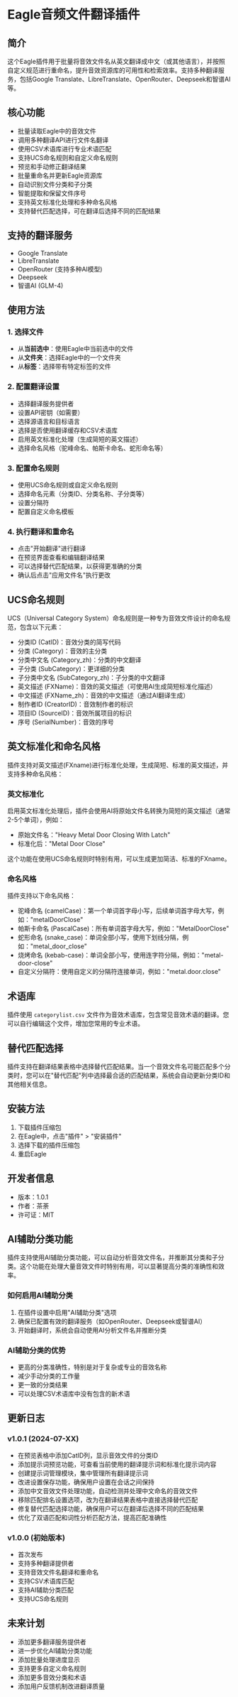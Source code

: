 # Eagle音频文件翻译插件

## 简介
这个Eagle插件用于批量将音效文件名从英文翻译成中文（或其他语言），并按照自定义规范进行重命名，提升音效资源库的可用性和检索效率。支持多种翻译服务，包括Google Translate、LibreTranslate、OpenRouter、Deepseek和智谱AI等。

## 核心功能
- 批量读取Eagle中的音效文件
- 调用多种翻译API进行文件名翻译
- 使用CSV术语库进行专业术语匹配
- 支持UCS命名规则和自定义命名规则
- 预览和手动修正翻译结果
- 批量重命名并更新Eagle资源库
- 自动识别文件分类和子分类
- 智能提取和保留文件序号
- 支持英文标准化处理和多种命名风格
- 支持替代匹配选择，可在翻译后选择不同的匹配结果

## 支持的翻译服务
- Google Translate
- LibreTranslate
- OpenRouter (支持多种AI模型)
- Deepseek
- 智谱AI (GLM-4)

## 使用方法

### 1. 选择文件
- 从**当前选中**：使用Eagle中当前选中的文件
- 从**文件夹**：选择Eagle中的一个文件夹
- 从**标签**：选择带有特定标签的文件

### 2. 配置翻译设置
- 选择翻译服务提供者
- 设置API密钥（如需要）
- 选择源语言和目标语言
- 选择是否使用翻译缓存和CSV术语库
- 启用英文标准化处理（生成简短的英文描述）
- 选择命名风格（驼峰命名、帕斯卡命名、蛇形命名等）

### 3. 配置命名规则
- 使用UCS命名规则或自定义命名规则
- 选择命名元素（分类ID、分类名称、子分类等）
- 设置分隔符
- 配置自定义命名模板

### 4. 执行翻译和重命名
- 点击"开始翻译"进行翻译
- 在预览界面查看和编辑翻译结果
- 可以选择替代匹配结果，以获得更准确的分类
- 确认后点击"应用文件名"执行更改

## UCS命名规则
UCS（Universal Category System）命名规则是一种专为音效文件设计的命名规范，包含以下元素：
- 分类ID (CatID)：音效分类的简写代码
- 分类 (Category)：音效的主分类
- 分类中文名 (Category_zh)：分类的中文翻译
- 子分类 (SubCategory)：更详细的分类
- 子分类中文名 (SubCategory_zh)：子分类的中文翻译
- 英文描述 (FXName)：音效的英文描述（可使用AI生成简短标准化描述）
- 中文描述 (FXName_zh)：音效的中文描述（通过AI翻译生成）
- 制作者ID (CreatorID)：音效制作者的标识
- 项目ID (SourceID)：音效所属项目的标识
- 序号 (SerialNumber)：音效的序号

## 英文标准化和命名风格
插件支持对英文描述(FXname)进行标准化处理，生成简短、标准的英文描述，并支持多种命名风格：

### 英文标准化
启用英文标准化处理后，插件会使用AI将原始文件名转换为简短的英文描述（通常2-5个单词），例如：
- 原始文件名："Heavy Metal Door Closing With Latch"
- 标准化后："Metal Door Close"

这个功能在使用UCS命名规则时特别有用，可以生成更加简洁、标准的FXname。

### 命名风格
插件支持以下命名风格：
- 驼峰命名 (camelCase)：第一个单词首字母小写，后续单词首字母大写，例如："metalDoorClose"
- 帕斯卡命名 (PascalCase)：所有单词首字母大写，例如："MetalDoorClose"
- 蛇形命名 (snake_case)：单词全部小写，使用下划线分隔，例如："metal_door_close"
- 烧烤命名 (kebab-case)：单词全部小写，使用连字符分隔，例如："metal-door-close"
- 自定义分隔符：使用自定义的分隔符连接单词，例如："metal.door.close"

## 术语库
插件使用 `categorylist.csv` 文件作为音效术语库，包含常见音效术语的翻译。您可以自行编辑这个文件，增加您常用的专业术语。

## 替代匹配选择
插件支持在翻译结果表格中选择替代匹配结果。当一个音效文件名可能匹配多个分类时，您可以在"替代匹配"列中选择最合适的匹配结果，系统会自动更新分类ID和其他相关信息。

## 安装方法
1. 下载插件压缩包
2. 在Eagle中，点击"插件" > "安装插件"
3. 选择下载的插件压缩包
4. 重启Eagle

## 开发者信息
- 版本：1.0.1
- 作者：茶荼
- 许可证：MIT

## AI辅助分类功能
插件支持使用AI辅助分类功能，可以自动分析音效文件名，并推断其分类和子分类。这个功能在处理大量音效文件时特别有用，可以显著提高分类的准确性和效率。

### 如何启用AI辅助分类
1. 在插件设置中启用"AI辅助分类"选项
2. 确保已配置有效的翻译服务（如OpenRouter、Deepseek或智谱AI）
3. 开始翻译时，系统会自动使用AI分析文件名并推断分类

### AI辅助分类的优势
- 更高的分类准确性，特别是对于复杂或专业的音效名称
- 减少手动分类的工作量
- 更一致的分类结果
- 可以处理CSV术语库中没有包含的新术语

## 更新日志

### v1.0.1 (2024-07-XX)
- 在预览表格中添加CatID列，显示音效文件的分类ID
- 添加提示词预览功能，可查看当前使用的翻译提示词和标准化提示词内容
- 创建提示词管理模块，集中管理所有翻译提示词
- 改进设置保存功能，确保用户设置在会话之间保持
- 添加中文音效文件处理功能，自动检测并处理中文命名的音效文件
- 移除匹配排名设置选项，改为在翻译结果表格中直接选择替代匹配
- 修复替代匹配选择功能，确保用户可以在翻译后选择不同的匹配结果
- 优化了双语匹配和词性分析匹配方法，提高匹配准确性

### v1.0.0 (初始版本)
- 首次发布
- 支持多种翻译提供者
- 支持音效文件名翻译和重命名
- 支持CSV术语库匹配
- 支持AI辅助分类匹配
- 支持UCS命名规则

## 未来计划
- 添加更多翻译服务提供者
- 进一步优化AI辅助分类功能
- 添加批量处理进度显示
- 支持更多自定义命名规则
- 添加更多音效分类和术语
- 添加用户反馈机制改进翻译质量